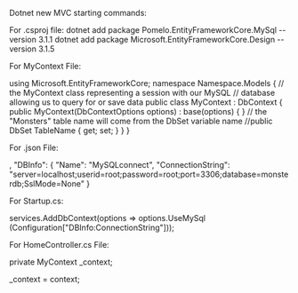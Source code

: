 Dotnet new MVC starting commands:

For .csproj file: 
dotnet add package Pomelo.EntityFrameworkCore.MySql --version 3.1.1
dotnet add package Microsoft.EntityFrameworkCore.Design --version 3.1.5

For MyContext File:

using Microsoft.EntityFrameworkCore;
namespace Namespace.Models
{ 
    // the MyContext class representing a session with our MySQL 
    // database allowing us to query for or save data
    public class MyContext : DbContext 
    { 
        public MyContext(DbContextOptions options) : base(options) { }
        // the "Monsters" table name will come from the DbSet variable name
        //public DbSet<Class> TableName { get; set; }
    }
}

For .json File:

,
    "DBInfo":
    {
        "Name": "MySQLconnect",
        "ConnectionString": "server=localhost;userid=root;password=root;port=3306;database=monsterdb;SslMode=None"
    }

For Startup.cs:

services.AddDbContext<MyContext>(options => options.UseMySql (Configuration["DBInfo:ConnectionString"]));

For HomeController.cs File:

private MyContext _context;

_context = context;